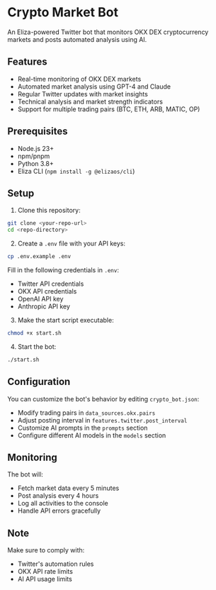 # Crypto Market Bot

An Eliza-powered Twitter bot that monitors OKX DEX cryptocurrency markets and posts automated analysis using AI.

## Features

- Real-time monitoring of OKX DEX markets
- Automated market analysis using GPT-4 and Claude
- Regular Twitter updates with market insights
- Technical analysis and market strength indicators
- Support for multiple trading pairs (BTC, ETH, ARB, MATIC, OP)

## Prerequisites

- Node.js 23+
- npm/pnpm
- Python 3.8+
- Eliza CLI (`npm install -g @elizaos/cli`)

## Setup

1. Clone this repository:
```bash
git clone <your-repo-url>
cd <repo-directory>
```

2. Create a `.env` file with your API keys:
```bash
cp .env.example .env
```

Fill in the following credentials in `.env`:
- Twitter API credentials
- OKX API credentials
- OpenAI API key
- Anthropic API key

3. Make the start script executable:
```bash
chmod +x start.sh
```

4. Start the bot:
```bash
./start.sh
```

## Configuration

You can customize the bot's behavior by editing `crypto_bot.json`:

- Modify trading pairs in `data_sources.okx.pairs`
- Adjust posting interval in `features.twitter.post_interval`
- Customize AI prompts in the `prompts` section
- Configure different AI models in the `models` section

## Monitoring

The bot will:
- Fetch market data every 5 minutes
- Post analysis every 4 hours
- Log all activities to the console
- Handle API errors gracefully

## Note

Make sure to comply with:
- Twitter's automation rules
- OKX API rate limits
- AI API usage limits 